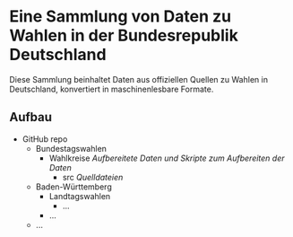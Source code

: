 # Eine Sammlung von Daten zu Wahlen in der Bundesrepublik Deutschland

Diese Sammlung beinhaltet Daten aus offiziellen Quellen zu Wahlen in Deutschland, konvertiert in maschinenlesbare Formate. 

## Aufbau
* GitHub repo
  * Bundestagswahlen
    * Wahlkreise _Aufbereitete Daten und Skripte zum Aufbereiten der Daten_
      * src _Quelldateien_ 
  * Baden-Württemberg
    * Landtagswahlen
      * ...
    * ...
  * ...